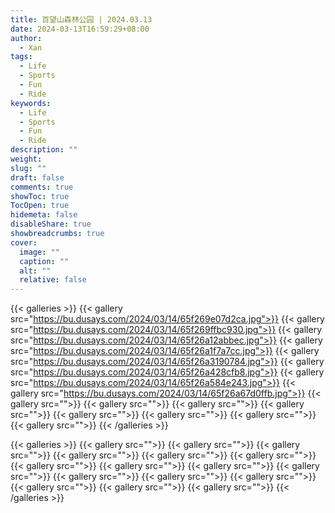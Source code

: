 ```yaml
---
title: 百望山森林公园 | 2024.03.13
date: 2024-03-13T16:59:29+08:00
author:
  - Xan
tags:
  - Life
  - Sports
  - Fun
  - Ride
keywords:
  - Life
  - Sports
  - Fun
  - Ride
description: ""
weight: 
slug: ""
draft: false
comments: true
showToc: true
TocOpen: true
hidemeta: false
disableShare: true
showbreadcrumbs: true
cover:
  image: ""
  caption: ""
  alt: ""
  relative: false
---
```


{{< galleries >}}
{{< gallery src="https://bu.dusays.com/2024/03/14/65f269e07d2ca.jpg">}}
{{< gallery src="https://bu.dusays.com/2024/03/14/65f269ffbc930.jpg">}}
{{< gallery src="https://bu.dusays.com/2024/03/14/65f26a12abbec.jpg">}}
{{< gallery src="https://bu.dusays.com/2024/03/14/65f26a1f7a7cc.jpg">}}
{{< gallery src="https://bu.dusays.com/2024/03/14/65f26a3190784.jpg">}}
{{< gallery src="https://bu.dusays.com/2024/03/14/65f26a428cfb8.jpg">}}
{{< gallery src="https://bu.dusays.com/2024/03/14/65f26a584e243.jpg">}}
{{< gallery src="https://bu.dusays.com/2024/03/14/65f26a67d0ffb.jpg">}}
{{< gallery src="">}}
{{< gallery src="">}}
{{< gallery src="">}}
{{< gallery src="">}}
{{< gallery src="">}}
{{< gallery src="">}}
{{< gallery src="">}}
{{< gallery src="">}}
{{< /galleries >}}

{{< galleries >}}
{{< gallery src="">}}
{{< gallery src="">}}
{{< gallery src="">}}
{{< gallery src="">}}
{{< gallery src="">}}
{{< gallery src="">}}
{{< gallery src="">}}
{{< gallery src="">}}
{{< gallery src="">}}
{{< gallery src="">}}
{{< gallery src="">}}
{{< gallery src="">}}
{{< gallery src="">}}
{{< gallery src="">}}
{{< gallery src="">}}
{{< gallery src="">}}
{{< /galleries >}}
